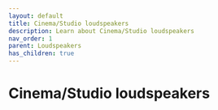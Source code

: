 ```yaml
---
layout: default
title: Cinema/Studio loudspeakers
description: Learn about Cinema/Studio loudspeakers
nav_order: 1
parent: Loudspeakers
has_children: true
---
```


# Cinema/Studio loudspeakers
